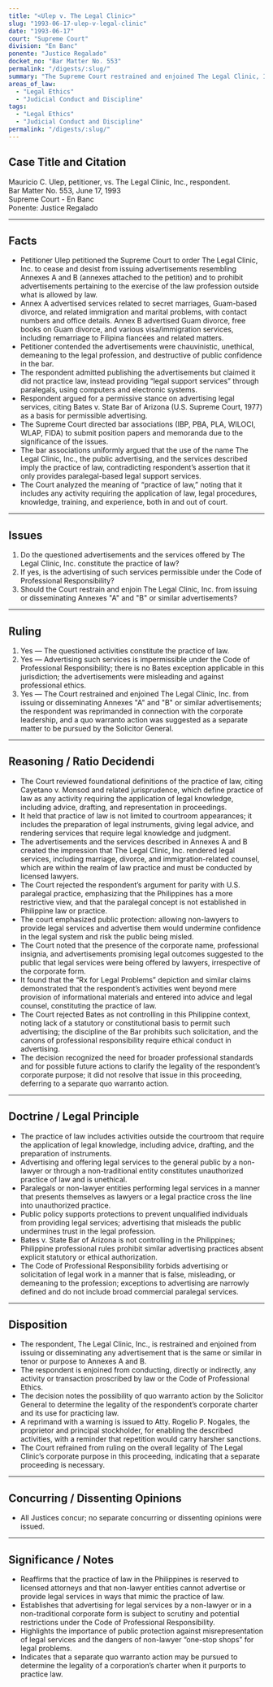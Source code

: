 ```yaml
---
title: "<Ulep v. The Legal Clinic>"
slug: "1993-06-17-ulep-v-legal-clinic"
date: "1993-06-17"
court: "Supreme Court"
division: "En Banc"
ponente: "Justice Regalado"
docket_no: "Bar Matter No. 553"
permalink: "/digests/:slug/"
summary: "The Supreme Court restrained and enjoined The Legal Clinic, Inc. from advertisements like Annexes A and B, holding that the respondent engaged in the practice of law and that such advertising violated professional ethics; the decision also reprimanded the corporation's proprietor and indicated quo warranto action as a possible remedy in a separate proceeding."
areas_of_law:
  - "Legal Ethics"
  - "Judicial Conduct and Discipline"
tags:
  - "Legal Ethics"
  - "Judicial Conduct and Discipline"
permalink: "/digests/:slug/"
---
```


## Case Title and Citation
Mauricio C. Ulep, petitioner, vs. The Legal Clinic, Inc., respondent.  
Bar Matter No. 553, June 17, 1993  
Supreme Court - En Banc  
Ponente: Justice Regalado

---

## Facts
- Petitioner Ulep petitioned the Supreme Court to order The Legal Clinic, Inc. to cease and desist from issuing advertisements resembling Annexes A and B (annexes attached to the petition) and to prohibit advertisements pertaining to the exercise of the law profession outside what is allowed by law.
- Annex A advertised services related to secret marriages, Guam-based divorce, and related immigration and marital problems, with contact numbers and office details. Annex B advertised Guam divorce, free books on Guam divorce, and various visa/immigration services, including remarriage to Filipina fiancées and related matters.
- Petitioner contended the advertisements were chauvinistic, unethical, demeaning to the legal profession, and destructive of public confidence in the bar.
- The respondent admitted publishing the advertisements but claimed it did not practice law, instead providing “legal support services” through paralegals, using computers and electronic systems.
- Respondent argued for a permissive stance on advertising legal services, citing Bates v. State Bar of Arizona (U.S. Supreme Court, 1977) as a basis for permissible advertising.
- The Supreme Court directed bar associations (IBP, PBA, PLA, WILOCI, WLAP, FIDA) to submit position papers and memoranda due to the significance of the issues.
- The bar associations uniformly argued that the use of the name The Legal Clinic, Inc., the public advertising, and the services described imply the practice of law, contradicting respondent’s assertion that it only provides paralegal-based legal support services.
- The Court analyzed the meaning of “practice of law,” noting that it includes any activity requiring the application of law, legal procedures, knowledge, training, and experience, both in and out of court.

---

## Issues
1. Do the questioned advertisements and the services offered by The Legal Clinic, Inc. constitute the practice of law?
2. If yes, is the advertising of such services permissible under the Code of Professional Responsibility?
3. Should the Court restrain and enjoin The Legal Clinic, Inc. from issuing or disseminating Annexes "A" and "B" or similar advertisements?

---

## Ruling
1. Yes — The questioned activities constitute the practice of law.
2. Yes — Advertising such services is impermissible under the Code of Professional Responsibility; there is no Bates exception applicable in this jurisdiction; the advertisements were misleading and against professional ethics.
3. Yes — The Court restrained and enjoined The Legal Clinic, Inc. from issuing or disseminating Annexes "A" and "B" or similar advertisements; the respondent was reprimanded in connection with the corporate leadership, and a quo warranto action was suggested as a separate matter to be pursued by the Solicitor General.

---

## Reasoning / Ratio Decidendi
- The Court reviewed foundational definitions of the practice of law, citing Cayetano v. Monsod and related jurisprudence, which define practice of law as any activity requiring the application of legal knowledge, including advice, drafting, and representation in proceedings.
- It held that practice of law is not limited to courtroom appearances; it includes the preparation of legal instruments, giving legal advice, and rendering services that require legal knowledge and judgment.
- The advertisements and the services described in Annexes A and B created the impression that The Legal Clinic, Inc. rendered legal services, including marriage, divorce, and immigration-related counsel, which are within the realm of law practice and must be conducted by licensed lawyers.
- The Court rejected the respondent’s argument for parity with U.S. paralegal practice, emphasizing that the Philippines has a more restrictive view, and that the paralegal concept is not established in Philippine law or practice.
- The court emphasized public protection: allowing non-lawyers to provide legal services and advertise them would undermine confidence in the legal system and risk the public being misled.
- The Court noted that the presence of the corporate name, professional insignia, and advertisements promising legal outcomes suggested to the public that legal services were being offered by lawyers, irrespective of the corporate form.
- It found that the “Rx for Legal Problems” depiction and similar claims demonstrated that the respondent’s activities went beyond mere provision of informational materials and entered into advice and legal counsel, constituting the practice of law.
- The Court rejected Bates as not controlling in this Philippine context, noting lack of a statutory or constitutional basis to permit such advertising; the discipline of the Bar prohibits such solicitation, and the canons of professional responsibility require ethical conduct in advertising.
- The decision recognized the need for broader professional standards and for possible future actions to clarify the legality of the respondent’s corporate purpose; it did not resolve that issue in this proceeding, deferring to a separate quo warranto action.

---

## Doctrine / Legal Principle
- The practice of law includes activities outside the courtroom that require the application of legal knowledge, including advice, drafting, and the preparation of instruments.
- Advertising and offering legal services to the general public by a non-lawyer or through a non-traditional entity constitutes unauthorized practice of law and is unethical.
- Paralegals or non-lawyer entities performing legal services in a manner that presents themselves as lawyers or a legal practice cross the line into unauthorized practice.
- Public policy supports protections to prevent unqualified individuals from providing legal services; advertising that misleads the public undermines trust in the legal profession.
- Bates v. State Bar of Arizona is not controlling in the Philippines; Philippine professional rules prohibit similar advertising practices absent explicit statutory or ethical authorization.
- The Code of Professional Responsibility forbids advertising or solicitation of legal work in a manner that is false, misleading, or demeaning to the profession; exceptions to advertising are narrowly defined and do not include broad commercial paralegal services.

---

## Disposition
- The respondent, The Legal Clinic, Inc., is restrained and enjoined from issuing or disseminating any advertisement that is the same or similar in tenor or purpose to Annexes A and B.
- The respondent is enjoined from conducting, directly or indirectly, any activity or transaction proscribed by law or the Code of Professional Ethics.
- The decision notes the possibility of quo warranto action by the Solicitor General to determine the legality of the respondent’s corporate charter and its use for practicing law.
- A reprimand with a warning is issued to Atty. Rogelio P. Nogales, the proprietor and principal stockholder, for enabling the described activities, with a reminder that repetition would carry harsher sanctions.
- The Court refrained from ruling on the overall legality of The Legal Clinic’s corporate purpose in this proceeding, indicating that a separate proceeding is necessary.

---

## Concurring / Dissenting Opinions
- All Justices concur; no separate concurring or dissenting opinions were issued.

---

## Significance / Notes
- Reaffirms that the practice of law in the Philippines is reserved to licensed attorneys and that non-lawyer entities cannot advertise or provide legal services in ways that mimic the practice of law.
- Establishes that advertising for legal services by a non-lawyer or in a non-traditional corporate form is subject to scrutiny and potential restrictions under the Code of Professional Responsibility.
- Highlights the importance of public protection against misrepresentation of legal services and the dangers of non-lawyer “one-stop shops” for legal problems.
- Indicates that a separate quo warranto action may be pursued to determine the legality of a corporation’s charter when it purports to practice law.